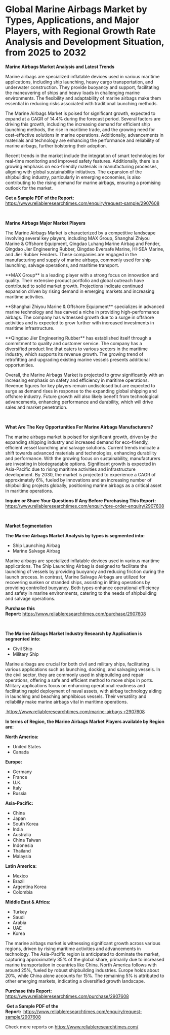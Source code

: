 <p><h1>Global Marine Airbags Market by Types, Applications, and Major Players, with Regional Growth Rate Analysis and Development Situation, from 2025 to 2032</h1></p><p><strong>Marine Airbags Market Analysis and Latest Trends</strong></p>
<p><p>Marine airbags are specialized inflatable devices used in various maritime applications, including ship launching, heavy cargo transportation, and underwater construction. They provide buoyancy and support, facilitating the maneuvering of ships and heavy loads in challenging marine environments. The flexibility and adaptability of marine airbags make them essential in reducing risks associated with traditional launching methods.</p><p>The Marine Airbags Market is poised for significant growth, expected to expand at a CAGR of 14.4% during the forecast period. Several factors are driving this growth, including the increasing demand for efficient ship launching methods, the rise in maritime trade, and the growing need for cost-effective solutions in marine operations. Additionally, advancements in materials and technology are enhancing the performance and reliability of marine airbags, further bolstering their adoption.</p><p>Recent trends in the market include the integration of smart technologies for real-time monitoring and improved safety features. Additionally, there is a growing emphasis on eco-friendly materials in manufacturing processes, aligning with global sustainability initiatives. The expansion of the shipbuilding industry, particularly in emerging economies, is also contributing to the rising demand for marine airbags, ensuring a promising outlook for the market.</p></p>
<p><strong>Get a Sample PDF of the Report:&nbsp;</strong> <a href="https://www.reliableresearchtimes.com/enquiry/request-sample/2907608?utm_campaign=3088&utm_medium=2&utm_source=Github&utm_content=ia&utm_term=12032025&utm_id=marine-airbags">https://www.reliableresearchtimes.com/enquiry/request-sample/2907608</a></p>
<p>&nbsp;</p>
<p><strong>Marine Airbags Major Market Players</strong></p>
<p><p>The Marine Airbags Market is characterized by a competitive landscape involving several key players, including MAX Group, Shanghai Zhiyou Marine & Offshore Equipment, Qingdao Luhang Marine Airbag and Fender, Qingdao Jier Engineering Rubber, Qingdao Eversafe Marine, HI-SEA Marine, and Jier Rubber Fenders. These companies are engaged in the manufacturing and supply of marine airbags, commonly used for ship launching, salvage operations, and maritime transport.</p><p>**MAX Group** is a leading player with a strong focus on innovation and quality. Their extensive product portfolio and global outreach have contributed to solid market growth. Projections indicate continued expansion driven by rising demand in emerging markets and increasing maritime activities.</p><p>**Shanghai Zhiyou Marine & Offshore Equipment** specializes in advanced marine technology and has carved a niche in providing high-performance airbags. The company has witnessed growth due to a surge in offshore activities and is expected to grow further with increased investments in maritime infrastructure.</p><p>**Qingdao Jier Engineering Rubber** has established itself through a commitment to quality and customer service. The company has a diversified product line that caters to various sectors in the maritime industry, which supports its revenue growth. The growing trend of retrofitting and upgrading existing marine vessels presents additional opportunities.</p><p>Overall, the Marine Airbags Market is projected to grow significantly with an increasing emphasis on safety and efficiency in maritime operations. Revenue figures for key players remain undisclosed but are expected to surge as demand rises in response to the expanding global shipping and offshore industry. Future growth will also likely benefit from technological advancements, enhancing performance and durability, which will drive sales and market penetration.</p></p>
<p>&nbsp;</p>
<p><strong>What Are The Key Opportunities For Marine Airbags Manufacturers?</strong></p>
<p><p>The marine airbags market is poised for significant growth, driven by the expanding shipping industry and increased demand for eco-friendly, efficient vessel launching and salvage solutions. Current trends indicate a shift towards advanced materials and technologies, enhancing durability and performance. With the growing focus on sustainability, manufacturers are investing in biodegradable options. Significant growth is expected in Asia-Pacific due to rising maritime activities and infrastructure development. By 2030, the market is projected to experience a CAGR of approximately 6%, fueled by innovations and an increasing number of shipbuilding projects globally, positioning marine airbags as a critical asset in maritime operations.</p></p>
<p><strong>Inquire or Share Your Questions If Any Before Purchasing This Report:</strong> <a href="https://www.reliableresearchtimes.com/enquiry/pre-order-enquiry/2907608?utm_campaign=3088&utm_medium=2&utm_source=Github&utm_content=ia&utm_term=12032025&utm_id=marine-airbags">https://www.reliableresearchtimes.com/enquiry/pre-order-enquiry/2907608</a></p>
<p>&nbsp;</p>
<p><strong>Market Segmentation</strong></p>
<p><strong>The Marine Airbags Market Analysis by types is segmented into:</strong></p>
<p><ul><li>Ship Launching Airbag</li><li>Marine Salvage Airbag</li></ul></p>
<p><p>Marine airbags are specialized inflatable devices used in various maritime applications. The Ship Launching Airbag is designed to facilitate the launching of vessels by providing buoyancy and reducing friction during the launch process. In contrast, Marine Salvage Airbags are utilized for recovering sunken or stranded ships, assisting in lifting operations by providing controlled buoyancy. Both types enhance operational efficiency and safety in marine environments, catering to the needs of shipbuilding and salvage operations.</p></p>
<p><strong>Purchase this Report:&nbsp;</strong><a href="https://www.reliableresearchtimes.com/purchase/2907608?utm_campaign=3088&utm_medium=2&utm_source=Github&utm_content=ia&utm_term=12032025&utm_id=marine-airbags">https://www.reliableresearchtimes.com/purchase/2907608</a></p>
<p>&nbsp;</p>
<p><strong>The Marine Airbags Market Industry Research by Application is segmented into:</strong></p>
<p><ul><li>Civil Ship</li><li>Military Ship</li></ul></p>
<p><p>Marine airbags are crucial for both civil and military ships, facilitating various applications such as launching, docking, and salvaging vessels. In the civil sector, they are commonly used in shipbuilding and repair operations, offering a safe and efficient method to move ships in ports. Military applications focus on enhancing operational readiness and facilitating rapid deployment of naval assets, with airbag technology aiding in launching and beaching amphibious vessels. Their versatility and reliability make marine airbags vital in maritime operations.</p></p>
<p><a href="https://www.reliableresearchtimes.com/marine-airbags-r2907608?utm_campaign=3088&utm_medium=2&utm_source=Github&utm_content=ia&utm_term=12032025&utm_id=marine-airbags">&nbsp;https://www.reliableresearchtimes.com/marine-airbags-r2907608</a></p>
<p><strong>In terms of Region, the Marine Airbags Market Players available by Region are:</strong></p>
<p>
    <p> <strong> North America: </strong>
        <ul>
            <li>United States</li>
            <li>Canada</li>
        </ul>
        </p> 
    <p> <strong> Europe: </strong>
        <ul>
            <li>Germany</li>
            <li>France</li>
            <li>U.K.</li>
            <li>Italy</li>
            <li>Russia</li>
        </ul>
        </p> 
    <p> <strong> Asia-Pacific: </strong>
        <ul>
            <li>China</li>
            <li>Japan</li>
            <li>South Korea</li>
            <li>India</li>
            <li>Australia</li>
            <li>China Taiwan</li>
            <li>Indonesia</li>
            <li>Thailand</li>
            <li>Malaysia</li>
        </ul>
        </p> 
    <p> <strong> Latin America: </strong>
        <ul>
            <li>Mexico</li>
            <li>Brazil</li>
            <li>Argentina Korea</li>
            <li>Colombia</li>
        </ul>
        </p> 
    <p> <strong> Middle East & Africa: </strong>
        <ul>
            <li>Turkey</li>
            <li>Saudi</li>
            <li>Arabia</li>
            <li>UAE</li>
            <li>Korea</li>
        </ul>
    </p>
    </p>
<p><p>The marine airbags market is witnessing significant growth across various regions, driven by rising maritime activities and advancements in technology. The Asia-Pacific region is anticipated to dominate the market, capturing approximately 35% of the global share, primarily due to increased marine transportation in countries like China. North America follows with around 25%, fueled by robust shipbuilding industries. Europe holds about 20%, while China alone accounts for 15%. The remaining 5% is attributed to other emerging markets, indicating a diversified growth landscape.</p></p>
<p><strong>Purchase this Report: </strong><a href="https://www.reliableresearchtimes.com/purchase/2907608?utm_campaign=3088&utm_medium=2&utm_source=Github&utm_content=ia&utm_term=12032025&utm_id=marine-airbags">https://www.reliableresearchtimes.com/purchase/2907608</a></p>
<p>&nbsp;<strong>Get a Sample PDF of the Report:&nbsp;&nbsp;</strong><a href="https://www.reliableresearchtimes.com/enquiry/request-sample/2907608?utm_campaign=3088&utm_medium=2&utm_source=Github&utm_content=ia&utm_term=12032025&utm_id=marine-airbags">https://www.reliableresearchtimes.com/enquiry/request-sample/2907608</a></p>
<p><strong></strong></p>
<p>Check more reports on <a href="https://www.reliableresearchtimes.com/?utm_campaign=3088&utm_medium=2&utm_source=Github&utm_content=ia&utm_term=12032025&utm_id=marine-airbags">https://www.reliableresearchtimes.com/</a></p>